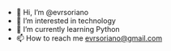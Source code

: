 - 👋 Hi, I’m @evrsoriano
- 👀 I’m interested in technology
- 🌱 I’m currently learning Python
- 📫 How to reach me evrsoriano@gmail.com

<!---
evrsoriano/evrsoriano is a ✨ special ✨ repository because its `README.md` (this file) appears on your GitHub profile.
You can click the Preview link to take a look at your changes.
--->
